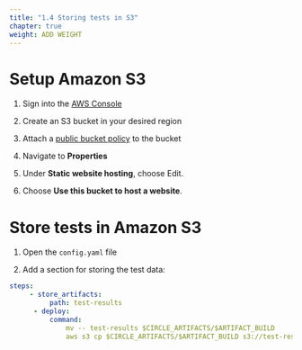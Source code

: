 ```yaml
---
title: "1.4 Storing tests in S3"
chapter: true
weight: ADD WEIGHT
---
```


# Setup Amazon S3

1. Sign into the [AWS Console](https://console.aws.amazon.com/console/home)

2. Create an S3 bucket in your desired region

3. Attach a [public bucket policy](https://docs.aws.amazon.com/AmazonS3/latest/userguide/access-policy-language-overview.html) to the bucket

4. Navigate to **Properties**

5. Under **Static website hosting**, choose Edit.

6. Choose **Use this bucket to host a website**.    

# Store tests in Amazon S3

1. Open the `config.yaml` file

2. Add a section for storing the test data:

```YAML
steps:
     - store_artifacts:
          path: test-results
      - deploy:
          command: 
              mv -- test-results $CIRCLE_ARTIFACTS/$ARTIFACT_BUILD
              aws s3 cp $CIRCLE_ARTIFACTS/$ARTIFACT_BUILD s3://test-results-bohrman/test-data/ --metadata {\"git_sha1\":\"$CIRCLE_SHA1\"}
```